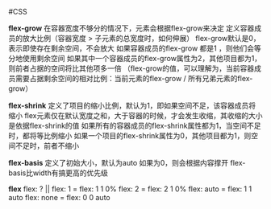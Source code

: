 #CSS 

**flex-grow**
在容器宽度不够分的情况下，元素会根据flex-grow来决定
定义容器成员的放大比例（容器宽度 > 子元素的总宽度时，如何伸展）
flex-grow默认是0，表示即使存在剩余空间，不会放大
如果容器成员的flex-grow 都是1 ，则他们会等分地使用剩余空间
如果其中一个容器成员的flex-grow属性为2，其他项目都为1，则前者占据的空间将比其他项多一倍
（flex-grow的值，可以理解为，当前容器成员需要占据剩余空间的相对比例：当前元素的flex-grow / 所有兄弟元素的flex-grow）


**flex-shrink**
定义了项目的缩小比例，默认为1，即如果空间不足，该容器成员将缩小
flex元素仅在默认宽度之和，大于容器的时候，才会发生收缩，其收缩的大小是依据flex-shrink的值
如果所有的容器成员的flex-shrink属性都为1，当空间不足时，都将等比例缩小
如果一个项目的flex-shrink属性为0，其他项目都为1，则空间不足时，前者不缩小

**flex-basis**
定义了初始大小，默认为auto
如果为0，则会根据内容撑开
flex-basis比width有搞更高的优先级

**flex**
flex: <flex-grew> <flex-shrink>? || <flex-basis>
flex: 1 = flex: 1 1 0%
flex: 2 = flex: 2 1 0%
flex: auto = flex: 1 1 auto
flex: none = flex: 0 0 auto


